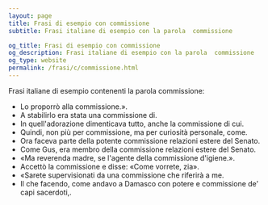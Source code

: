 ```yaml
---
layout: page
title: Frasi di esempio con commissione 
subtitle: Frasi italiane di esempio con la parola  commissione

og_title: Frasi di esempio con commissione 
og_description: Frasi italiane di esempio con la parola  commissione
og_type: website
permalink: /frasi/c/commissione.html
---
```


Frasi italiane di esempio contenenti la parola commissione:


- Lo proporrò alla commissione.».
- A stabilirlo era stata una commissione di.
- In quell'adorazione dimenticava tutto, anche la commissione di cui.
- Quindi, non più per commissione, ma per curiosità personale, come.
- Ora faceva parte della potente commissione relazioni estere del Senato.
- Come Gus, era membro della commissione relazioni estere del Senato.
- «Ma reverenda madre, se l'agente della commissione d'igiene.».
- Accettò la commissione e disse: «Come vorrete, zia».
- «Sarete supervisionati da una commissione che riferirà a me.
- Il che facendo, come andavo a Damasco con potere e commissione de’ capi sacerdoti,.
